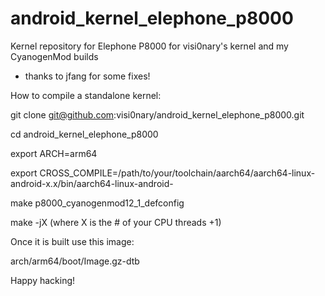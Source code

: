 # android_kernel_elephone_p8000
Kernel repository for Elephone P8000 for visi0nary's kernel and my CyanogenMod builds
* thanks to jfang for some fixes!


How to compile a standalone kernel:

git clone git@github.com:visi0nary/android_kernel_elephone_p8000.git

cd android_kernel_elephone_p8000

export ARCH=arm64

export CROSS_COMPILE=/path/to/your/toolchain/aarch64/aarch64-linux-android-x.x/bin/aarch64-linux-android-

make p8000_cyanogenmod12_1_defconfig

make -jX (where X is the # of your CPU threads +1)


Once it is built use this image:

arch/arm64/boot/Image.gz-dtb



Happy hacking!
